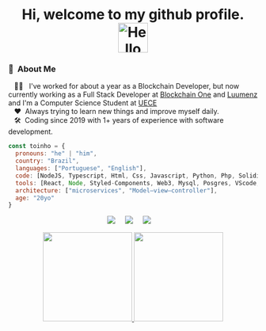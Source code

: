 <div align="center">
    <h1> Hi, welcome to my github profile.
        <img src="./alt/hello.gif" width="60" title='Hello'>
    </h1>
</div>

### :space_invader: &nbsp;About Me

&nbsp;&nbsp;&nbsp;:technologist: &nbsp; I've worked for about a year as a Blockchain Developer, but now currently working as a Full Stack Developer at [Blockchain One](https://blockchainone.com.br/) and [Luumenz](https://luumenz.com.br/) and I'm a Computer Science Student at [UECE](http://www.uece.br/)\
&nbsp;&nbsp;&nbsp;:hearts: &nbsp;Always trying to learn new things and improve myself daily.\
&nbsp;&nbsp;&nbsp;:hammer_and_wrench: &nbsp;Coding since 2019 with 1+ years of experience with software development.

```javascript
const toinho = {
  pronouns: "he" | "him",
  country: "Brazil",
  languages: ["Portuguese", "English"],
  code: [NodeJS, Typescript, Html, Css, Javascript, Python, Php, Solidity],
  tools: [React, Node, Styled-Components, Web3, Mysql, Posgres, VScode, Github, Git, MongoDB],
  architecture: ["microservices", "Model–view–controller"],
  age: "20yo"
}
```

<p align="center">
  <a target="_blank" href="mailto:antoniobmn2@gmail.com?subject=Olá%Emerson"><img src="https://img.shields.io/badge/gmail-%23D14836.svg?&style=for-the-badge&logo=gmail&logoColor=white" /></a>&nbsp;&nbsp;&nbsp;&nbsp;
  <a target="_blank" href="https://www.instagram.com/toinhooo/"><img src="https://img.shields.io/badge/instagram-%23dc2743.svg?&style=for-the-badge&logo=instagram&logoColor=white" /></a>&nbsp;&nbsp;&nbsp;&nbsp;
  <a target="_blank" href="https://www.linkedin.com/in/toinho-neto/"><img src="https://img.shields.io/badge/linkedin-%230077B5.svg?&style=for-the-badge&logo=linkedin&logoColor=white" /></a>&nbsp;&nbsp;&nbsp;&nbsp;
</p>



<div align="center">
  <a href="https://github.com/AntonioBMN">
  <img height="180em" src="https://github-readme-stats.vercel.app/api?username=AntonioBMN&show_icons=true&count_private=true&theme=dracula&include_all_commits=true"/>
  <img height="180em" src="https://github-readme-stats.vercel.app/api/top-langs/?username=AntonioBMN&count_private=true&layout=compact&langs_count=7&theme=dracula"/>
</div>
